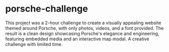 # porsche-challenge
This project was a 2-hour challenge to create a visually appealing website themed around Porsche, with only photos, videos, and a font provided. The result is a clean design showcasing Porsche's elegance and engineering, featuring embedded media and an interactive map modal. A creative challenge with limited time.
